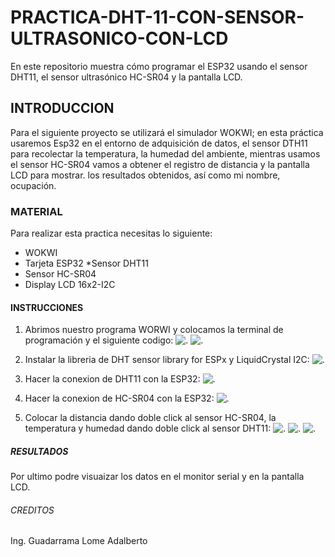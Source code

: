 # PRACTICA-DHT-11-CON-SENSOR-ULTRASONICO-CON-LCD
En este repositorio muestra cómo programar el ESP32 usando el sensor DHT11, el sensor ultrasónico HC-SR04 y la pantalla LCD.
## INTRODUCCION
Para el siguiente proyecto se utilizará el simulador WOKWI; en esta práctica usaremos Esp32 en el entorno de adquisición de datos, el sensor DTH11 para recolectar la temperatura, la humedad del ambiente, mientras usamos el sensor HC-SR04 vamos a obtener el registro de distancia y la pantalla LCD para mostrar. los resultados obtenidos, así como mi nombre, ocupación.
### MATERIAL
Para realizar esta practica necesitas lo siguiente:
* WOKWI
* Tarjeta ESP32
*Sensor DHT11
* Sensor HC-SR04
* Display LCD 16x2-I2C

#### INSTRUCCIONES
1. Abrimos nuestro programa WORWI y colocamos la terminal de programación y el siguiente codigo:
![.](https://github.com/AdalGuadarrama/PRACTICA-DHT-11-CON-SENSOR-ULTRASONICO-CON-LCD/blob/main/p5.0..png)
![.](https://github.com/AdalGuadarrama/PRACTICA-DHT-11-CON-SENSOR-ULTRASONICO-CON-LCD/blob/main/p5.01.png)

2. Instalar la libreria de DHT sensor library for ESPx y LiquidCrystal I2C:
![.](https://github.com/AdalGuadarrama/PRACTICA-DHT-11-CON-SENSOR-ULTRASONICO-CON-LCD/blob/main/p5.1.png)

3. Hacer la conexion de DHT11 con la ESP32:
![.](https://github.com/AdalGuadarrama/PRACTICA-DHT-11-CON-SENSOR-ULTRASONICO-CON-LCD/blob/main/p5.2.png)

4. Hacer la conexion de HC-SR04 con la ESP32:
![.](https://github.com/AdalGuadarrama/PRACTICA-DHT-11-CON-SENSOR-ULTRASONICO-CON-LCD/blob/main/p5.3..png)

5. Colocar la distancia dando doble click al sensor HC-SR04, la temperatura y humedad dando doble click al sensor DHT11:
![.](https://github.com/AdalGuadarrama/PRACTICA-DHT-11-CON-SENSOR-ULTRASONICO-CON-LCD/blob/main/p5.4..png)
![.](https://github.com/AdalGuadarrama/PRACTICA-DHT-11-CON-SENSOR-ULTRASONICO-CON-LCD/blob/main/p5.5..png)
![.](https://github.com/AdalGuadarrama/PRACTICA-DHT-11-CON-SENSOR-ULTRASONICO-CON-LCD/blob/main/p5.6.png)

##### RESULTADOS
Por ultimo podre visuaizar los datos en el monitor serial y en la pantalla LCD.
###### CREDITOS 
Ing. Guadarrama Lome Adalberto
